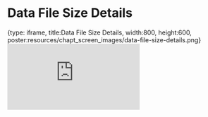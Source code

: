 # Data File Size Details
 
{type: iframe, title:Data File Size Details, width:800, height:600, poster:resources/chapt_screen_images/data-file-size-details.png}
![](https://hutchdatascience.org/NIH_Data_Sharing/no_toc/data-file-size-details.html)
 

 
